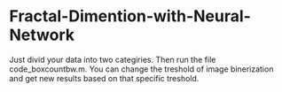 # Fractal-Dimention-with-Neural-Network
Just divid your data into two categiries. 
Then run the file code_boxcountbw.m.
You can change the treshold of image binerization and get new results based on that specific treshold.
